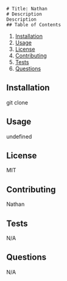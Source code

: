 
    # Title: Nathan
    # Description
    Description
    ## Table of Contents
  1. [Installation](#Installation)
  2. [Usage](#Usage)
  3. [License](#License)
  4. [Contributing](#Contributing)
  4. [Tests](#Tests)
  4. [Questions](#Questions)
  
  ## Installation <a name="Installation"></a>
  git clone
  ## Usage <a name="Usage"></a>
  undefined
  ## License <a name="License"></a>
  MIT
  ## Contributing <a name="Contributing"></a>
  Nathan
  ## Tests <a name="Tests"></a>
  N/A
  ## Questions <a name="Questions"></a>
  N/A
   
